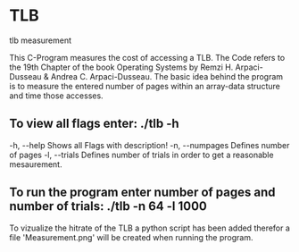 # TLB
tlb measurement

This C-Program measures the cost of accessing a TLB. The Code refers to the 19th Chapter of the book Operating Systems by Remzi H. Arpaci-Dusseau & Andrea C. Arpaci-Dusseau.
The basic idea behind the program is to measure the entered number of pages within an array-data structure and time those accesses.

## To view all flags enter: ./tlb -h
-h, --help	Shows all Flags with description!
-n, --numpages	Defines number of pages
-l, --trials	Defines number of trials in order to get a reasonable mesaurement.

## To run the program enter number of pages and number of trials: ./tlb -n 64 -l 1000


To vizualize the hitrate of the TLB a python script has been added therefor a file 'Measurement.png' will be created when running the program. 


